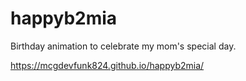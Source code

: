 # happyb2mia
Birthday animation to celebrate my mom's special day.

https://mcgdevfunk824.github.io/happyb2mia/
